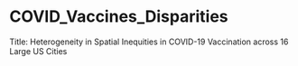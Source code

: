 # COVID_Vaccines_Disparities

Title: Heterogeneity in Spatial Inequities in COVID-19 Vaccination across 16 Large US Cities 